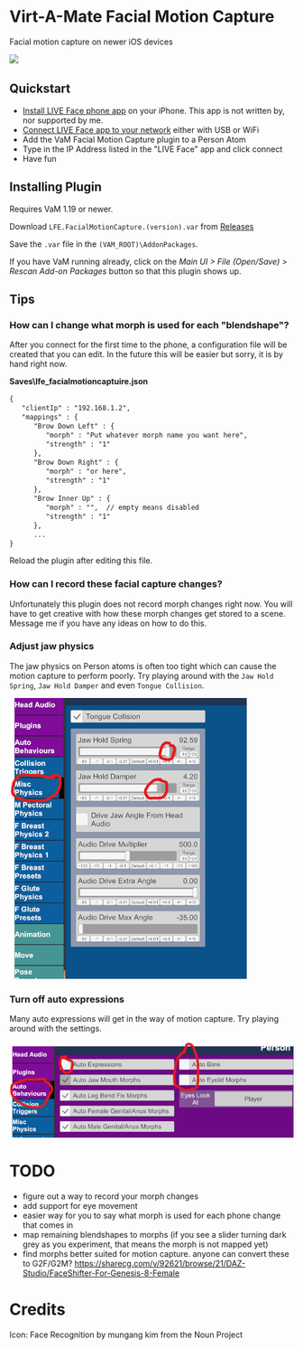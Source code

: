 # Virt-A-Mate Facial Motion Capture

Facial motion capture on newer iOS devices

![](images/demo.gif?raw=true)

## Quickstart

- [Install LIVE Face phone app](https://itunes.apple.com/us/app/live-face/id1357551209) on your iPhone. This app is not written by, nor supported by me.
- [Connect LIVE Face app to your network](https://manual.reallusion.com/Motion_LIVE_Plugin/ENU/Content/iClone_7/Pro_7.0/29_Plug_in/Motion_Live/Connecting_to_LIVE_Face.htm) either with USB or WiFi
- Add the VaM Facial Motion Capture plugin to a Person Atom
- Type in the IP Address listed in the "LIVE Face" app and click connect
- Have fun

## Installing Plugin

Requires VaM 1.19 or newer.

Download `LFE.FacialMotionCapture.(version).var` from [Releases](https://github.com/lfe999/FacialMotionCapture/releases)

Save the `.var` file in the `(VAM_ROOT)\AddonPackages`.

If you have VaM running already, click on the *Main UI > File (Open/Save) > Rescan Add-on Packages* button so that this plugin shows up.

## Tips

### How can I change what morph is used for each "blendshape"?

After you connect for the first time to the phone, a configuration file will be created that you can edit.  In the future this will be easier but sorry, it is by hand right now.

**Saves\lfe_facialmotioncaptuire.json**
```
{
   "clientIp" : "192.168.1.2", 
   "mappings" : { 
      "Brow Down Left" : { 
         "morph" : "Put whatever morph name you want here", 
         "strength" : "1"
      }, 
      "Brow Down Right" : { 
         "morph" : "or here", 
         "strength" : "1"
      }, 
      "Brow Inner Up" : { 
         "morph" : "",  // empty means disabled
         "strength" : "1"
      }, 
      ...
}
```

Reload the plugin after editing this file.

### How can I record these facial capture changes?

Unfortunately this plugin does not record morph changes right now.  You will have to get creative with how these morph changes get stored to a scene.  Message me if you have any ideas on how to do this.

### Adjust jaw physics

The jaw physics on Person atoms is often too tight which can cause the motion capture to perform poorly.  Try playing around with the `Jaw Hold Spring`, `Jaw Hold Damper` and even `Tongue Collision`.

![](images/jaw_physics.png?raw=true)

### Turn off auto expressions

Many auto expressions will get in the way of motion capture.  Try playing around with the settings.

![](images/auto_behaviors.png?raw=true)

# TODO

- figure out a way to record your morph changes
- add support for eye movement
- easier way for you to say what morph is used for each phone change that comes in
- map remaining blendshapes to morphs (if you see a slider turning dark grey as you experiment, that means the morph is not mapped yet)
- find morphs better suited for motion capture. anyone can convert these to G2F/G2M? https://sharecg.com/v/92621/browse/21/DAZ-Studio/FaceShifter-For-Genesis-8-Female

# Credits

Icon: Face Recognition by mungang kim from the Noun Project

